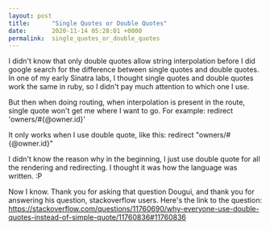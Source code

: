 ```yaml
---
layout: post
title:      "Single Quotes or Double Quotes"
date:       2020-11-14 05:28:01 +0000
permalink:  single_quotes_or_double_quotes
---
```



I didn't know that only double quotes allow string interpolation before I did google search for the difference between single quotes and double quotes. In one of my early Sinatra labs, I thought single quotes and double quotes work the same in ruby, so I didn't pay much attention to which one I use.

But then when doing routing, when interpolation is present in the route, single quote won't get me where I want to go.
For example:
redirect 'owners/#{@owner.id}'

It only works when I use double quote, like this:
redirect "owners/#{@owner.id}"

I didn't know the reason why in the beginning, I just use double quote for all the rendering and redirecting. I thought it was how the language was written. :P

Now I know. Thank you for asking that question Dougui, and thank you for answering his question, stackoverflow users.
Here's the link to the question:
https://stackoverflow.com/questions/11760690/why-everyone-use-double-quotes-instead-of-simple-quote/11760836#11760836
